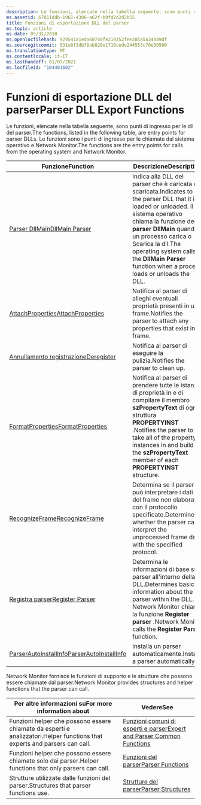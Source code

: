 ```yaml
---
description: Le funzioni, elencate nella tabella seguente, sono punti di ingresso per le dll del parser. Le funzioni sono i punti di ingresso per le chiamate dal sistema operativo e Network Monitor.
ms.assetid: 67811ddb-1961-4306-a62f-b9fd2d2d2b55
title: Funzioni di esportazione DLL del parser
ms.topic: article
ms.date: 05/31/2018
ms.openlocfilehash: 929541a1eda60740fe219352fee285a5a34a89df
ms.sourcegitcommit: 831e8f3db78ab820e1710cede244553c70e50500
ms.translationtype: MT
ms.contentlocale: it-IT
ms.lasthandoff: 01/07/2021
ms.locfileid: "104401602"
---
```

# <a name="parser-dll-export-functions"></a><span data-ttu-id="81c9d-104">Funzioni di esportazione DLL del parser</span><span class="sxs-lookup"><span data-stu-id="81c9d-104">Parser DLL Export Functions</span></span>

<span data-ttu-id="81c9d-105">Le funzioni, elencate nella tabella seguente, sono punti di ingresso per le dll del parser.</span><span class="sxs-lookup"><span data-stu-id="81c9d-105">The functions, listed in the following table, are entry points for parser DLLs.</span></span> <span data-ttu-id="81c9d-106">Le funzioni sono i punti di ingresso per le chiamate dal sistema operativo e Network Monitor.</span><span class="sxs-lookup"><span data-stu-id="81c9d-106">The functions are the entry points for calls from the operating system and Network Monitor.</span></span>



| <span data-ttu-id="81c9d-107">Funzione</span><span class="sxs-lookup"><span data-stu-id="81c9d-107">Function</span></span>                                           | <span data-ttu-id="81c9d-108">Descrizione</span><span class="sxs-lookup"><span data-stu-id="81c9d-108">Description</span></span>                                                                                                                                                    |
|----------------------------------------------------|----------------------------------------------------------------------------------------------------------------------------------------------------------------|
| [<span data-ttu-id="81c9d-109">Parser DllMain</span><span class="sxs-lookup"><span data-stu-id="81c9d-109">DllMain Parser</span></span>](dllmain-parser.md)               | <span data-ttu-id="81c9d-110">Indica alla DLL del parser che è caricata o scaricata.</span><span class="sxs-lookup"><span data-stu-id="81c9d-110">Indicates to the parser DLL that it is loaded or unloaded.</span></span> <span data-ttu-id="81c9d-111">Il sistema operativo chiama la funzione del **parser DllMain** quando un processo carica o Scarica la dll.</span><span class="sxs-lookup"><span data-stu-id="81c9d-111">The operating system calls the **DllMain Parser** function when a process loads or unloads the DLL.</span></span> |
| [<span data-ttu-id="81c9d-112">AttachProperties</span><span class="sxs-lookup"><span data-stu-id="81c9d-112">AttachProperties</span></span>](attachproperties.md)           | <span data-ttu-id="81c9d-113">Notifica al parser di alleghi eventuali proprietà presenti in un frame.</span><span class="sxs-lookup"><span data-stu-id="81c9d-113">Notifies the parser to attach any properties that exist in a frame.</span></span>                                                                                            |
| [<span data-ttu-id="81c9d-114">Annullamento registrazione</span><span class="sxs-lookup"><span data-stu-id="81c9d-114">Deregister</span></span>](deregister.md)                       | <span data-ttu-id="81c9d-115">Notifica al parser di eseguire la pulizia.</span><span class="sxs-lookup"><span data-stu-id="81c9d-115">Notifies the parser to clean up.</span></span>                                                                                                                               |
| [<span data-ttu-id="81c9d-116">FormatProperties</span><span class="sxs-lookup"><span data-stu-id="81c9d-116">FormatProperties</span></span>](formatproperties.md)           | <span data-ttu-id="81c9d-117">Notifica al parser di prendere tutte le istanze di proprietà in e di compilare il membro **szPropertyText** di ogni struttura **PROPERTYINST** .</span><span class="sxs-lookup"><span data-stu-id="81c9d-117">Notifies the parser to take all of the property instances in and build the **szPropertyText** member of each **PROPERTYINST** structure.</span></span>                       |
| [<span data-ttu-id="81c9d-118">RecognizeFrame</span><span class="sxs-lookup"><span data-stu-id="81c9d-118">RecognizeFrame</span></span>](recognizeframe.md)               | <span data-ttu-id="81c9d-119">Determina se il parser può interpretare i dati del frame non elaborati con il protocollo specificato.</span><span class="sxs-lookup"><span data-stu-id="81c9d-119">Determines whether the parser can interpret the unprocessed frame data with the specified protocol.</span></span>                                                            |
| [<span data-ttu-id="81c9d-120">Registra parser</span><span class="sxs-lookup"><span data-stu-id="81c9d-120">Register Parser</span></span>](register-parser.md)             | <span data-ttu-id="81c9d-121">Determina le informazioni di base sul parser all'interno della DLL.</span><span class="sxs-lookup"><span data-stu-id="81c9d-121">Determines basic information about the parser within the DLL.</span></span> <span data-ttu-id="81c9d-122">Network Monitor chiama la funzione **Register parser** .</span><span class="sxs-lookup"><span data-stu-id="81c9d-122">Network Monitor calls the **Register Parser** function.</span></span>                                          |
| [<span data-ttu-id="81c9d-123">ParserAutoInstallInfo</span><span class="sxs-lookup"><span data-stu-id="81c9d-123">ParserAutoInstallInfo</span></span>](parserautoinstallinfo.md) | <span data-ttu-id="81c9d-124">Installa un parser automaticamente.</span><span class="sxs-lookup"><span data-stu-id="81c9d-124">Installs a parser automatically.</span></span>                                                                                                                               |



 

<span data-ttu-id="81c9d-125">Network Monitor fornisce le funzioni di supporto e le strutture che possono essere chiamate dal parser.</span><span class="sxs-lookup"><span data-stu-id="81c9d-125">Network Monitor provides structures and helper functions that the parser can call.</span></span>



| <span data-ttu-id="81c9d-126">Per altre informazioni su</span><span class="sxs-lookup"><span data-stu-id="81c9d-126">For more information about</span></span>                          | <span data-ttu-id="81c9d-127">Vedere</span><span class="sxs-lookup"><span data-stu-id="81c9d-127">See</span></span>                                                                          |
|-----------------------------------------------------|------------------------------------------------------------------------------|
| <span data-ttu-id="81c9d-128">Funzioni helper che possono essere chiamate da esperti e analizzatori.</span><span class="sxs-lookup"><span data-stu-id="81c9d-128">Helper functions that experts and parsers can call.</span></span> | [<span data-ttu-id="81c9d-129">Funzioni comuni di esperti e parser</span><span class="sxs-lookup"><span data-stu-id="81c9d-129">Expert and Parser Common Functions</span></span>](expert-and-parser-common-functions.md) |
| <span data-ttu-id="81c9d-130">Funzioni helper che possono essere chiamate solo dai parser.</span><span class="sxs-lookup"><span data-stu-id="81c9d-130">Helper functions that only parsers can call.</span></span>        | [<span data-ttu-id="81c9d-131">Funzioni del parser</span><span class="sxs-lookup"><span data-stu-id="81c9d-131">Parser Functions</span></span>](parser-functions.md)                                     |
| <span data-ttu-id="81c9d-132">Strutture utilizzate dalle funzioni del parser.</span><span class="sxs-lookup"><span data-stu-id="81c9d-132">Structures that parser functions use.</span></span>               | [<span data-ttu-id="81c9d-133">Strutture del parser</span><span class="sxs-lookup"><span data-stu-id="81c9d-133">Parser Structures</span></span>](parser-structures.md)                                   |



 

 

 



